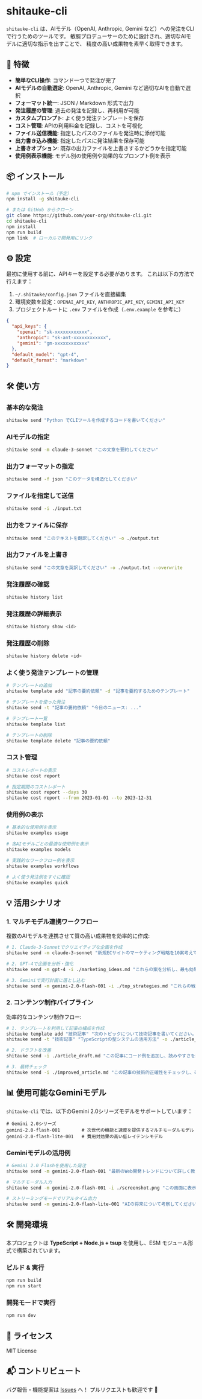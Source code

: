 # shitauke-cli

`shitauke-cli` は、AIモデル（OpenAI, Anthropic, Gemini など）への発注をCLIで行うためのツールです。
敏腕プロデューサーのために設計され、適切なAIモデルに適切な指示を出すことで、
精度の高い成果物を素早く取得できます。

## 🚀 特徴
- **簡単なCLI操作**: コマンド一つで発注が完了
- **AIモデルの自動選定**: OpenAI, Anthropic, Gemini など適切なAIを自動で選択
- **フォーマット統一**: JSON / Markdown 形式で出力
- **発注履歴の管理**: 過去の発注を記録し、再利用が可能
- **カスタムプロンプト**: よく使う発注テンプレートを保存
- **コスト管理**: APIの利用料金を記録し、コストを可視化
- **ファイル送信機能**: 指定したパスのファイルを発注時に添付可能
- **出力書き込み機能**: 指定したパスに発注結果を保存可能
- **上書きオプション**: 既存の出力ファイルを上書きするかどうかを指定可能
- **使用例表示機能**: モデル別の使用例や効果的なプロンプト例を表示

## 📦 インストール
```sh
# npm でインストール（予定）
npm install -g shitauke-cli

# または GitHub からクローン
git clone https://github.com/your-org/shitauke-cli.git
cd shitauke-cli
npm install
npm run build
npm link  # ローカルで開発用にリンク
```

## ⚙️ 設定
最初に使用する前に、APIキーを設定する必要があります。
これは以下の方法で行えます：

1. `~/.shitauke/config.json` ファイルを直接編集
2. 環境変数を設定：`OPENAI_API_KEY`, `ANTHROPIC_API_KEY`, `GEMINI_API_KEY`
3. プロジェクトルートに `.env` ファイルを作成（`.env.example` を参考に）

```json
{
  "api_keys": {
    "openai": "sk-xxxxxxxxxxxx",
    "anthropic": "sk-ant-xxxxxxxxxxxx",
    "gemini": "gm-xxxxxxxxxxxx"
  },
  "default_model": "gpt-4",
  "default_format": "markdown"
}
```

## 🛠 使い方
### 基本的な発注
```sh
shitauke send "Python でCLIツールを作成するコードを書いてください"
```

### AIモデルの指定
```sh
shitauke send -m claude-3-sonnet "この文章を要約してください"
```

### 出力フォーマットの指定
```sh
shitauke send -f json "このデータを構造化してください"
```

### ファイルを指定して送信
```sh
shitauke send -i ./input.txt
```

### 出力をファイルに保存
```sh
shitauke send "このテキストを翻訳してください" -o ./output.txt
```

### 出力ファイルを上書き
```sh
shitauke send "この文章を英訳してください" -o ./output.txt --overwrite
```

### 発注履歴の確認
```sh
shitauke history list
```

### 発注履歴の詳細表示
```sh
shitauke history show <id>
```

### 発注履歴の削除
```sh
shitauke history delete <id>
```

### よく使う発注テンプレートの管理
```sh
# テンプレートの追加
shitauke template add "記事の要約依頼" -d "記事を要約するためのテンプレート"

# テンプレートを使った発注
shitauke send -t "記事の要約依頼" "今日のニュース: ..."

# テンプレート一覧
shitauke template list

# テンプレートの削除
shitauke template delete "記事の要約依頼"
```

### コスト管理
```sh
# コストレポートの表示
shitauke cost report

# 指定期間のコストレポート
shitauke cost report --days 30
shitauke cost report --from 2023-01-01 --to 2023-12-31
```

### 使用例の表示
```sh
# 基本的な使用例を表示
shitauke examples usage

# 各AIモデルごとの最適な使用例を表示
shitauke examples models

# 実践的なワークフロー例を表示
shitauke examples workflows

# よく使う発注例をすぐに確認
shitauke examples quick
```

## 💡 活用シナリオ

### 1. マルチモデル連携ワークフロー
複数のAIモデルを連携させて質の高い成果物を効率的に作成:

```sh
# 1. Claude-3-Sonnetでクリエイティブな企画を作成
shitauke send -m claude-3-sonnet "新規ECサイトのマーケティング戦略を10案考えてください" -o ./marketing_ideas.md

# 2. GPT-4で企画を分析・強化
shitauke send -m gpt-4 -i ./marketing_ideas.md "これらの案を分析し、最も効果的な3つを選び、詳細化してください" -o ./top_strategies.md

# 3. Geminiで実行計画に落とし込む
shitauke send -m gemini-2.0-flash-001 -i ./top_strategies.md "これらの戦略を実行するための具体的なタイムラインとKPIを設定してください" -o ./execution_plan.md
```

### 2. コンテンツ制作パイプライン
効率的なコンテンツ制作フロー:

```sh
# 1. テンプレートを利用して記事の構成を作成
shitauke template add "技術記事" "次のトピックについて技術記事を書いてください。導入、背景、主要ポイント（最低3つ）、実装例、まとめの構成で作成してください。"
shitauke send -t "技術記事" "TypeScriptの型システムの活用方法" -o ./article_draft.md

# 2. ドラフトを改善
shitauke send -i ./article_draft.md "この記事にコード例を追加し、読みやすさを向上させてください" -o ./improved_article.md

# 3. 最終チェック
shitauke send -i ./improved_article.md "この記事の技術的正確性をチェックし、改善点があれば指摘してください" -o ./final_article.md
```

## 📊 使用可能なGeminiモデル

`shitauke-cli` では、以下のGemini 2.0シリーズモデルをサポートしています：

```
# Gemini 2.0シリーズ
gemini-2.0-flash-001        # 次世代の機能と速度を提供するマルチモーダルモデル
gemini-2.0-flash-lite-001   # 費用対効果の高い低レイテンシモデル
```

### Geminiモデルの活用例

```sh
# Gemini 2.0 Flashを使用した発注
shitauke send -m gemini-2.0-flash-001 "最新のWeb開発トレンドについて詳しく教えてください"

# マルチモーダル入力
shitauke send -m gemini-2.0-flash-001 -i ./screenshot.png "この画面に表示されているエラーの原因と解決策を教えてください"

# ストリーミングモードでリアルタイム出力
shitauke send -m gemini-2.0-flash-lite-001 "AIの将来について考察してください" --stream
```

## 🛠 開発環境
本プロジェクトは **TypeScript + Node.js + tsup** を使用し、ESM モジュール形式で構築されています。
### ビルド & 実行
```sh
npm run build
npm run start
```

### 開発モードで実行
```sh
npm run dev
```

## 📜 ライセンス
MIT License

## 📬 コントリビュート
バグ報告・機能提案は [Issues](https://github.com/your-org/shitauke-cli/issues) へ！
プルリクエストも歓迎です 🙌
